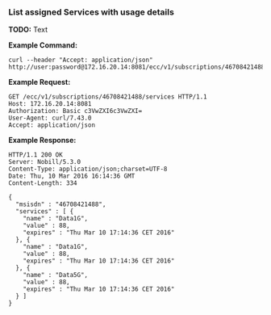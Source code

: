 ### List assigned Services with usage details

__TODO:__ Text

__Example Command:__
```
curl --header "Accept: application/json" http://user:password@172.16.20.14:8081/ecc/v1/subscriptions/46708421488/services
```

__Example Request:__
```
GET /ecc/v1/subscriptions/46708421488/services HTTP/1.1
Host: 172.16.20.14:8081
Authorization: Basic c3VwZXI6c3VwZXI=
User-Agent: curl/7.43.0
Accept: application/json 
```

__Example Response:__
```
HTTP/1.1 200 OK
Server: Nobill/5.3.0
Content-Type: application/json;charset=UTF-8
Date: Thu, 10 Mar 2016 16:14:36 GMT
Content-Length: 334

{
  "msisdn" : "46708421488",
  "services" : [ {
    "name" : "Data1G",
    "value" : 88,
    "expires" : "Thu Mar 10 17:14:36 CET 2016"
  }, {
    "name" : "Data1G",
    "value" : 88,
    "expires" : "Thu Mar 10 17:14:36 CET 2016"
  }, {
    "name" : "Data5G",
    "value" : 88,
    "expires" : "Thu Mar 10 17:14:36 CET 2016"
  } ]
}
```